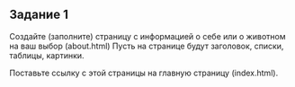 ## Задание 1

Создайте (заполните) страницу с информацией о себе или о животном на ваш выбор (about.html)
Пусть на странице будут заголовок, списки, таблицы, картинки.

Поставьте ссылку с этой страницы на главную страницу (index.html).
